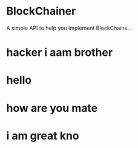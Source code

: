 # BlockChainer
A simple API to help you implement BlockChains...
# hacker i aam brother
# hello
# how are you mate
# i am great kno
